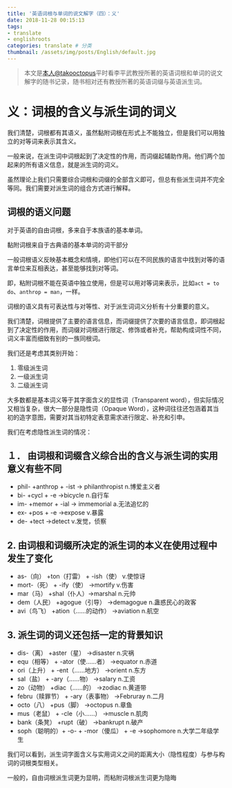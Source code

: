 ```yaml
---
title: '英语词根与单词的说文解字（四）：义'
date: 2018-11-28 00:15:13
tags: 
- translate
- englishroots
categories: translate # 分类
thumbnail: /assets/img/posts/English/default.jpg
---
```


>本文是[本人@takooctopus](https://takooctopus.github.io "たこ焼きのGITHUB")平时看李平武教授所著的英语词根和单词的说文解字的随书记录，随书相对还有教授所著的英语词缀与英语派生词。

# 义：词根的含义与派生词的词义

我们清楚，词根都有其语义，虽然黏附词根在形式上不能独立，但是我们可以用独立的对等词来表示其含义。

一般来说，在派生词中词根起到了决定性的作用，而词缀起辅助作用。他们两个加起来的所有语义信息，就是派生词的词义。

虽然理论上我们只需要综合词根和词缀的全部含义即可，但总有些派生词并不完全等同。我们需要对派生词的组合方式进行解释。

## 词根的语义问题

对于英语的自由词根，多来自于本族语的基本单词。

黏附词根来自于古典语的基本单词的词干部分

一般词根语义反映基本概念和情境，即他们可以在不同民族的语言中找到对等的语言单位来互相表达，甚至能够找到对等词。

即，粘附词根不能在英语中独立使用，但是可以用对等词来表示，比如`act = to do`、`anthrop = man`，一样。

词根的语义具有可表达性与对等性、对于派生词词义分析有十分重要的意义。

我们清楚，词根提供了主要的语言信息，而词缀提供了次要的语言信息，即词根起到了决定性的作用，而词缀对词根进行限定、修饰或者补充，帮助构成词性不同，词义丰富而细致有别的一族同根词。

我们还是考虑其类别开始：

1. 零级派生词
2. 一级派生词
3. 二级派生词

大多数都是基本词义等于其字面含义的显性词（Transparent word），但实际情况又相当复杂，很大一部分是隐性词（Opaque Word），这种词往往还包涵着其当初的造字意图，需要对其当初特定表意需求进行限定、补充和引申。

我们在考虑隐性派生词的情况：

## １． 由词根和词缀含义综合出的含义与派生词的实用意义有些不同

- phil- +anthrop + -ist -> philanthropist n.博爱主义者
- bi- +cycl + -e ->bicycle n.自行车
- im- +memor + -ial -> immemorial a.无法追忆的
- ex- +pos + -e ->expose v.暴露
- de- +tect ->detect v.发觉，侦察

## 2. 由词根和词缀所决定的派生词的本义在使用过程中发生了变化

- as-（向） +ton（打雷） + -ish（使） v.使惊讶
- mort-（死） + -ify（使） ->mortify v.伤害
- mar（马） +shal（仆人）->marshal n.元帅
- dem（人民） +agogue（引导） ->demagogue n.蛊惑民心的政客
- avi（鸟飞） +ation（……的动作） ->aviation n.航空

## 3. 派生词的词义还包括一定的背景知识

- dis-（离） +aster（星） ->disaster n.灾祸
- equ（相等） + -ator（使……者） ->equator n.赤道
- ori（上升） + -ent（……地方） ->orient n.东方
- sal（盐） + -ary（……物） ->salary n.工资
- zo（动物） +diac（……的） ->zodiac n.黄道带
- febru（赎罪节） + -ary（表事物） ->Februray n.二月
- octo（八） +pus（脚） ->octopus n.章鱼
- mus（老鼠） + -cle（小……） ->muscle n.肌肉
- bank（条凳） +rupt（破） ->bankrupt n.破产
- soph（聪明的）+ -o- + -mor（傻瓜） + -e ->sophomore n.大学二年级学生

我们可以看到，派生词字面含义与实用词义之间的距离大小（隐性程度）与参与构词的词根类型相关。

一般的，自由词根派生词更为显明，而粘附词根派生词更为隐晦


